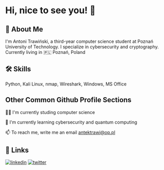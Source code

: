 
# Hi, nice to see you! 👋


## 🚀 About Me
I'm Antoni Trawiński, a third-year computer science student at Poznań University of Technology. I specialize in cybersecurity and cryptography.\
Currently living in :poland: Poznań, Poland
## 🛠 Skills
Python, Kali Linux, nmap, Wireshark, Windows, MS Office


## Other Common Github Profile Sections
👩‍💻 I'm currently studing computer science

🧠 I'm currently learning cybersecurity and quantum computing

📫 To reach me, write me an email [antektrawi@op.pl](mailto:antektrawi@op.pl)


## 🔗 Links
[![linkedin](https://img.shields.io/badge/linkedin-0A66C2?style=for-the-badge&logo=linkedin&logoColor=white)](https://www.linkedin.com/in/antoni-trawiński/)
[![twitter](https://img.shields.io/badge/twitter-1DA1F2?style=for-the-badge&logo=twitter&logoColor=white)](https://x.com/Antosss_)

